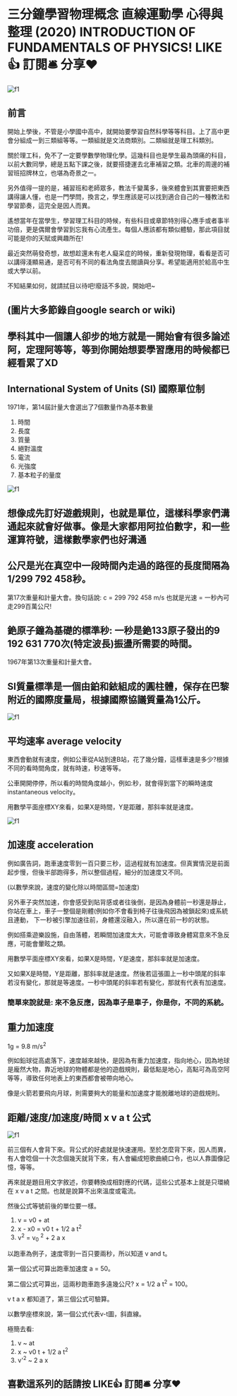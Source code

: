 # 三分鐘學習物理概念 直線運動學 心得與整理 (2020) INTRODUCTION OF FUNDAMENTALS OF PHYSICS! LIKE👍 訂閱🛎 分享❤️
![f1](https://github.com/HCH1/blog/blob/master/fig/phy1a.JPG)

## 前言
開始上學後，不管是小學國中高中，就開始要學習自然科學等等科目。上了高中更會分組成一到三類組等等。一類組就是文法商類別。二類組就是理工科類別。

關於理工科，免不了一定要學數學物理化學。這幾科目也是學生最為頭痛的科目，以前大數同學，總是五點下課之後，就要搭捷運去北車補習之類。北車的周邊的補習班招牌林立，也堪為奇景之一。

另外值得一提的是，補習班和老師眾多，教法千變萬多，後來體會到其實要把東西講得讓人懂，也是一門學問，換言之，學生應該是可以找到適合自己的一種教法和學習節奏，這完全是因人而異。

遙想當年在當學生，學習理工科目的時候，有些科目或章節特別得心應手或者事半功倍，更是偶爾會學習到忘我有心流產生。每個人應該都有類似體驗，那此項目就可能是你的天賦或興趣所在!

最近突然萌發奇想，故想趁還未有老人癡呆症的時候，重新發現物理，看看是否可以講得淺顯易通，是否可有不同的看法角度去閱讀與分享。希望能適用於給高中生或大學以前。

不知結果如何，就請拭目以待吧!廢話不多說，開始吧~

## (圖片大多節錄自google search or wiki)

## 學科其中一個讓人卻步的地方就是一開始會有很多論述阿，定理阿等等，等到你開始想要學習應用的時候都已經看累了XD


## International System of Units (SI) 國際單位制

1971年，第14屆計量大會選出了7個數量作為基本數量
1. 時間
1. 長度
1. 質量
1. 絕對溫度
1. 電流
1. 光強度
1. 基本粒子的量度

![f1](https://github.com/HCH1/blog/blob/master/fig/phy1b.JPG)

## 想像成先訂好遊戲規則，也就是單位，這樣科學家們溝通起來就會好做事。像是大家都用阿拉伯數字，和一些運算符號，這樣數學家們也好溝通

## 公尺是光在真空中一段時間內走過的路徑的長度間隔為1/299 792 458秒。

第17次重量和計量大會。換句話說: c = 299 792 458 m/s 也就是光速 = 一秒內可走299百萬公尺!

## 銫原子鐘為基礎的標準秒: 一秒是銫133原子發出的9 192 631 770次(特定波長)振盪所需要的時間。

1967年第13次重量和計量大會。

## SI質量標準是一個由鉑和銥組成的圓柱體，保存在巴黎附近的國際度量局，根據國際協議質量為1公斤。

![f1](https://github.com/HCH1/blog/blob/master/fig/phy1c.JPG)

## 平均速率 average velocity

東西會動就有速度，例如公車從A站到達B站，花了幾分鐘，這樣車速是多少?根據不同的看時間角度，就有時速，秒速等等。

公車開開停停，所以看的時間角度越小，例如:秒，就會得到當下的瞬時速度 instantaneous velocity。

用數學平面座標XY來看，如果X是時間，Y是距離，那斜率就是速度。

![f1](https://github.com/HCH1/blog/blob/master/fig/phy1d.JPG)

## 加速度 acceleration

例如廣告詞，跑車速度零到一百只要三秒，這過程就有加速度。但真實情況是前面起步慢，但後半部跑得多，所以整個過程，細分的加速度又不同。

(以數學來說，速度的變化除以時間區間=加速度)

另外車子突然加速，你會感受到貼背感或者往後倒，是因為身體前一秒還是靜止，你站在車上，車子一整個是剛體(例如你不會看到椅子往後飛因為被鎖起來)或系統且連動，
下一秒被引擎加速往前，身體還沒融入，所以還在前一秒的狀態。

例如搭乘遊樂設施，自由落體，若瞬間加速度太大，可能會導致身體寫意來不急反應，可能會暈眩之類。

用數學平面座標XY來看，如果X是時間，Y是速度，那斜率就是加速度。

又如果X是時間，Y是距離，那斜率就是速度。然後若這張圖上一秒中頭尾的斜率若沒有變化，那就是等速度。一秒中頭尾的斜率若有變化，那就有代表有加速度。

### 簡單來說就是: 來不急反應，因為車子是車子，你是你，不同的系統。

## 重力加速度 

1g = 9.8 m/s<sup>2</sup>

例如鉛球從高處落下，速度越來越快，是因為有重力加速度，指向地心，因為地球是龐然大物，靠近地球的物體都是他的遊戲規則，最低點是地心，高點可為高空阿等等，導致任何地表上的東西都會被帶向地心。

像是火箭若要飛向月球，則需要夠大的能量和加速度才能脫離地球的遊戲規則。

## 距離/速度/加速度/時間 x v a t 公式

![f1](https://github.com/HCH1/blog/blob/master/fig/phy1e.JPG)

前三個有人會背下來。背公式的好處就是快速運用。至於怎麼背下來，因人而異，有人會唸個一十次念個幾天就背下來，有人會編成短歌曲繞口令，也以人靠圖像記憶，等等。

再來就是題目用文字敘述，你要轉換成相對應的代碼，這些公式基本上就是只環繞在 x v a t 之間。也就是說算不出來溫度或電流。

然後公式等號前後的單位要一樣。

1. v = v0 + at
1. x - x0 = v0 t + 1/2 a t<sup>2</sup>
1. v<sup>2</sup> = v<sub>0</sub> <sup>2</sup> + 2 a x

以跑車為例子，速度零到一百只要兩秒，所以知道 v and t。

第一個公式可算出跑車加速度 a = 50。

第二個公式可算出，這兩秒跑車跑多遠幾公尺? x = 1/2 a t<sup>2</sup> = 100。

v t a x 都知道了，第三個公式可驗算。

以數學座標來說，第一個公式代表v-t圖，斜直線。



極簡去看:

1. v ~ at
1. x ~ v0 t + 1/2 a t<sup>2</sup>
1. v'<sup>2</sup> ~ 2 a x




## 喜歡這系列的話請按 LIKE👍 訂閱🛎 分享❤️


